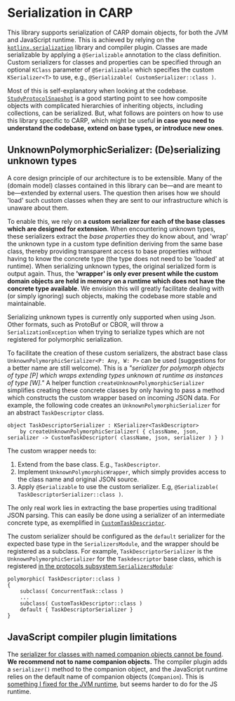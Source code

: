 # Serialization in CARP

This library supports serialization of CARP domain objects, for both the JVM and JavaScript runtime.
This is achieved by relying on the [`kotlinx.serialization`](https://github.com/Kotlin/kotlinx.serialization) library and compiler plugin.
Classes are made serializable by applying a `@Serializable` annotation to the class definition.
Custom serializers for classes and properties can be specified through an optional `KClass` parameter of `@Serializable` which specifies the custom `KSerializer<T>` to use, e.g., `@Serializable( CustomSerializer::class )`.

Most of this is self-explanatory when looking at the codebase. [`StudyProtocolSnapshot`](../carp.common/src/commonMain/kotlin/dk/cachet/carp/common/application/StudyProtocolSnapshot.kt) is a good starting point to see how composite objects with complicated hierarchies of inheriting objects, including collections, can be serialized.
But, what follows are pointers on how to use this library specific to CARP, which might be useful **in case you need to understand the codebase, extend on base types, or introduce new ones**.

## UnknownPolymorphicSerializer: (De)serializing unknown types

A core design principle of our architecture is to be extensible.
Many of the (domain model) classes contained in this library can be—and are meant to be—extended by external users.
The question then arises how we should 'load' such custom classes when they are sent to our infrastructure which is unaware about them.

To enable this, we rely on **a custom serializer for each of the base classes which are designed for extension**.
When encountering unknown types, these serializers extract the _base properties_ they do know about, and 'wrap' the unknown type in a custom type definition deriving from the same base class, thereby providing transparent access to base properties without having to know the concrete type (the type does not need to be 'loaded' at runtime).
When serializing unknown types, the original serialized form is output again.
Thus, the **'wrapper' is only ever present while the custom domain objects are held in memory on a runtime which does not have the concrete type available**.
We envision this will greatly facilitate dealing with (or simply ignoring) such objects, making the codebase more stable and maintainable.

Serializing unknown types is currently only supported when using Json.
Other formats, such as ProtoBuf or CBOR, will throw a `SerializationException` when trying to serialize types which are not registered for polymorphic serialization.

To facilitate the creation of these custom serializers, the abstract base class `UnknownPolymorphicSerializer<P: Any, W: P>` can be used (suggestions for a better name are still welcome).
This is a _"serializer for polymorph objects of type [P] which wraps extending types unknown at runtime as instances of type [W]."_
A helper function `createUnknownPolymorphicSerializer` simplifies creating these concrete classes by only having to pass a method which constructs the custom wrapper based on incoming JSON data.
For example, the following code creates an `UnknownPolymorphicSerializer` for an abstract `TaskDescriptor` class.

```
object TaskDescriptorSerializer : KSerializer<TaskDescriptor>
    by createUnknownPolymorphicSerializer( { className, json, serializer -> CustomTaskDescriptor( className, json, serializer ) } )
```

The custom wrapper needs to:

 1. Extend from the base class. E.g., `TaskDescriptor`.
 2. Implement `UnknownPolymorphicWrapper`, which simply provides access to the class name and original JSON source.
 3. Apply `@Serializable` to use the custom serializer. E.g, `@Serializable( TaskDescriptorSerializer::class )`.

The only real work lies in extracting the base properties using traditional JSON parsing.
This can easily be done using a serializer of an intermediate concrete type, as exemplified in [`CustomTaskDescriptor`](../carp.common/src/commonMain/kotlin/dk/cachet/carp/common/infrastructure/serialization/UnknownTaskSerializers.kt).

The custom serializer should be configured as the `default` serializer for the expected base type in the `SerializersModule`,
and the wrapper should be registered as a subclass.
For example, `TaskDescriptorSerializer` is the `UnknownPolymorphicSerializer` for the `Taskdescriptor` base class,
which is registered [in the protocols subsystem `SerializersModule`](../carp.protocols.core/src/commonMain/kotlin/dk/cachet/carp/protocols/infrastructure/Serialization.kt):
```
polymorphic( TaskDescriptor::class )
{
    subclass( ConcurrentTask::class )
    ...
    subclass( CustomTaskDescriptor::class )
    default { TaskDescriptorSerializer }
}
```

## JavaScript compiler plugin limitations

The [serializer for classes with named companion objects cannot be found](https://github.com/Kotlin/kotlinx.serialization/issues/226). **We recommend not to name companion objects.** The compiler plugin adds a `serializer()` method to the companion object, and the JavaScript runtime relies on the default name of companion objects (`Companion`). This is [something I fixed for the JVM runtime](https://github.com/Kotlin/kotlinx.serialization/pull/130), but seems harder to do for the JS runtime.